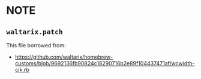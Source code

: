# NOTE

## `waltarix.patch`

This file borrowed from:

- https://github.com/waltarix/homebrew-customs/blob/9692136fb90824c18290716b2e89f104437471af/wcwidth-cjk.rb
